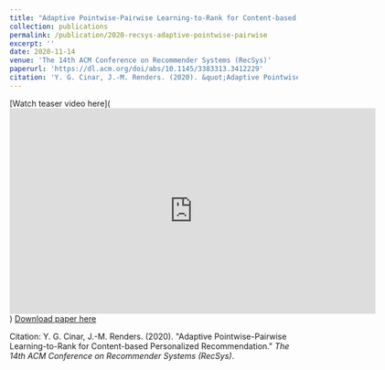```yaml
---
title: "Adaptive Pointwise-Pairwise Learning-to-Rank for Content-based Personalized Recommendation"
collection: publications
permalink: /publication/2020-recsys-adaptive-pointwise-pairwise
excerpt: ''
date: 2020-11-14
venue: 'The 14th ACM Conference on Recommender Systems (RecSys)'
paperurl: 'https://dl.acm.org/doi/abs/10.1145/3383313.3412229'
citation: 'Y. G. Cinar, J.-M. Renders. (2020). &quot;Adaptive Pointwise-Pairwise Learning-to-Rank for Content-based Personalized Recommendation.&quot; <i>The 14th ACM Conference on Recommender Systems (RecSys)</i>.'
---
```

[Watch teaser video here](<iframe title="vimeo-player" src="https://player.vimeo.com/video/456554316" width="640" height="360" frameborder="0" allowfullscreen></iframe>)
[Download paper here](https://dl.acm.org/doi/pdf/10.1145/3383313.3412229)

Citation: Y. G. Cinar, J.-M. Renders. (2020). "Adaptive Pointwise-Pairwise Learning-to-Rank for Content-based Personalized Recommendation." <i>The 14th ACM Conference on Recommender Systems (RecSys)</i>.
